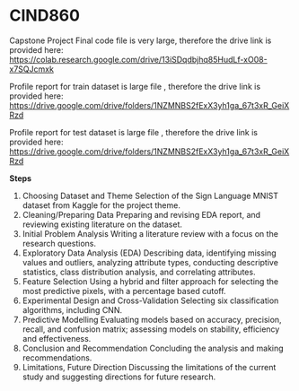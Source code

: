 # CIND860
Capstone Project
Final code file is very large, therefore the drive link is provided here: https://colab.research.google.com/drive/13iSDqdbjhq85HudLf-xO08-x7SQJcmxk

Profile report for train dataset is large file , therefore the drive link is provided here: https://drive.google.com/drive/folders/1NZMNBS2fExX3yh1ga_67t3xR_GeiXRzd

Profile report for test dataset is large file , therefore the drive link is provided here: https://drive.google.com/drive/folders/1NZMNBS2fExX3yh1ga_67t3xR_GeiXRzd



**Steps**
1. Choosing Dataset and Theme
Selection of the Sign Language MNIST dataset from Kaggle for the project theme.
2. Cleaning/Preparing Data
Preparing and revising EDA report, and reviewing existing literature on the dataset.
3. Initial Problem Analysis
Writing a literature review with a focus on the research questions.
4. Exploratory Data Analysis (EDA)
Describing data, identifying missing values and outliers, analyzing attribute types, conducting descriptive statistics, class distribution analysis, and correlating attributes.
5. Feature Selection
Using a hybrid and filter approach for selecting the most predictive pixels, with a percentage based cutoff.
6. Experimental Design and Cross-Validation
Selecting six classification algorithms, including CNN.
7. Predictive Modelling
Evaluating models based on accuracy, precision, recall, and confusion matrix; assessing models on stability, efficiency and effectiveness.
8. Conclusion and Recommendation
Concluding the analysis and making recommendations.
9. Limitations, Future Direction
Discussing the limitations of the current study and suggesting directions for future research.

